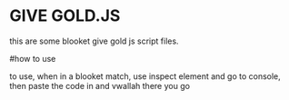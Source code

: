 # GIVE GOLD.JS
this are some blooket give gold js script files.

#how to use

to use, when in a blooket match, use inspect element and go to console, then paste the code in and vwallah there you go

